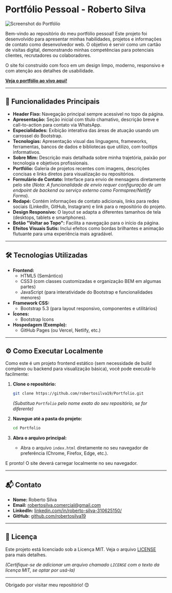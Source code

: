 # Portfólio Pessoal - Roberto Silva

![Screenshot do Portfólio](./CAMINHO/PARA/SCREENSHOT.png) <!-- SUBSTITUA PELO CAMINHO REAL DA SUA SCREENSHOT -->

Bem-vindo ao repositório do meu portfólio pessoal! Este projeto foi desenvolvido para apresentar minhas habilidades, projetos e informações de contato como desenvolvedor web. O objetivo é servir como um cartão de visitas digital, demonstrando minhas competências para potenciais clientes, recrutadores ou colaboradores.

O site foi construído com foco em um design limpo, moderno, responsivo e com atenção aos detalhes de usabilidade.

**[Veja o portfólio ao vivo aqui!](URL_DA_DEMO_AQUI)** <!-- SUBSTITUA PELA URL REAL ONDE O SITE ESTÁ HOSPEDADO -->

---

## 🚀 Funcionalidades Principais

*   **Header Fixo:** Navegação principal sempre acessível no topo da página.
*   **Apresentação:** Seção inicial com título chamativo, descrição breve e call-to-action para contato via WhatsApp.
*   **Especialidades:** Exibição interativa das áreas de atuação usando um carrossel do Bootstrap.
*   **Tecnologias:** Apresentação visual das linguagens, frameworks, ferramentas, bancos de dados e bibliotecas que utilizo, com tooltips informativos.
*   **Sobre Mim:** Descrição mais detalhada sobre minha trajetória, paixão por tecnologia e objetivos profissionais.
*   **Portfólio:** Galeria de projetos recentes com imagens, descrições concisas e links diretos para visualização ou repositórios.
*   **Formulário de Contato:** Interface para envio de mensagens diretamente pelo site (*Nota: A funcionalidade de envio requer configuração de um endpoint de backend ou serviço externo como Formspree/Netlify Forms*).
*   **Rodapé:** Contém informações de contato adicionais, links para redes sociais (LinkedIn, GitHub, Instagram) e link para o repositório do projeto.
*   **Design Responsivo:** O layout se adapta a diferentes tamanhos de tela (desktops, tablets e smartphones).
*   **Botão "Voltar ao Topo":** Facilita a navegação para o início da página.
*   **Efeitos Visuais Sutis:** Inclui efeitos como bordas brilhantes e animação flutuante para uma experiência mais agradável.

---

## 🛠️ Tecnologias Utilizadas

*   **Frontend:**
    *   HTML5 (Semântico)
    *   CSS3 (com classes customizadas e organização BEM em algumas partes)
    *   JavaScript (para interatividade do Bootstrap e funcionalidades menores)
*   **Framework CSS:**
    *   Bootstrap 5.3 (para layout responsivo, componentes e utilitários)
*   **Ícones:**
    *   Bootstrap Icons
*   **Hospedagem (Exemplo):**
    *   GitHub Pages (ou Vercel, Netlify, etc.)

---

## ⚙️ Como Executar Localmente

Como este é um projeto frontend estático (sem necessidade de build complexo ou backend para visualização básica), você pode executá-lo facilmente:

1.  **Clone o repositório:**
    ```bash
    git clone https://github.com/robertosilva19/Portfolio.git
    ```
    *(Substitua `Portfolio` pelo nome exato do seu repositório, se for diferente)*

2.  **Navegue até a pasta do projeto:**
    ```bash
    cd Portfolio
    ```

3.  **Abra o arquivo principal:**
    *   Abra o arquivo `index.html` diretamente no seu navegador de preferência (Chrome, Firefox, Edge, etc.).

E pronto! O site deverá carregar localmente no seu navegador.

---

## 📬 Contato

*   **Nome:** Roberto Silva
*   **Email:** [robertosilva.comercial@gmail.com](mailto:robertosilva.comercial@gmail.com)
*   **LinkedIn:** [linkedin.com/in/roberto-silva-310625150/](https://www.linkedin.com/in/roberto-silva-310625150/)
*   **GitHub:** [github.com/robertosilva19](https://github.com/robertosilva19)

---

## 📄 Licença

Este projeto está licenciado sob a Licença MIT. Veja o arquivo [LICENSE](LICENSE) para mais detalhes.

*(Certifique-se de adicionar um arquivo chamado `LICENSE` com o texto da licença MIT, se optar por usá-la)*

---

Obrigado por visitar meu repositório! 😊
